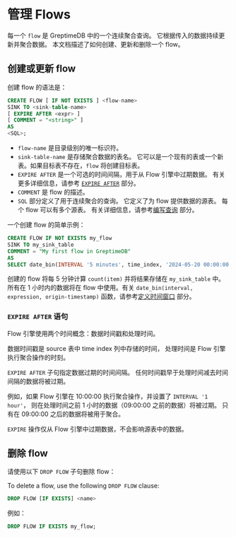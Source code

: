 # 管理 Flows

每一个 `flow` 是 GreptimeDB 中的一个连续聚合查询。
它根据传入的数据持续更新并聚合数据。
本文档描述了如何创建、更新和删除一个 flow。

## 创建或更新 flow

创建 flow 的语法是：

<!-- ```sql
CREATE [ OR REPLACE ] FLOW [ IF NOT EXISTS ] <name>
SINK TO <sink-table-name>
[ EXPIRE AFTER <expr> ]
[ COMMENT = "<string>" ]
AS 
<SQL>;
``` -->

```sql
CREATE FLOW [ IF NOT EXISTS ] <flow-name>
SINK TO <sink-table-name>
[ EXPIRE AFTER <expr> ]
[ COMMENT = "<string>" ]
AS 
<SQL>;
```

<!-- 当指定 `OR REPLACE` 时，如果同名的 flow 已经存在，它将被更新为新的 flow。请注意，这只影响 flow 任务本身，源表和目标表不会被更改。 -->

- `flow-name` 是目录级别的唯一标识符。
- `sink-table-name` 是存储聚合数据的表名。
  它可以是一个现有的表或一个新表。如果目标表不存在，`flow` 将创建目标表。
  <!-- 如果表已经存在，其 schema 必须与查询结果的 schema 匹配。 -->
- `EXPIRE AFTER` 是一个可选的时间间隔，用于从 Flow 引擎中过期数据。
  有关更多详细信息，请参考 [`EXPIRE AFTER`](#expire-after-语句) 部分。
- `COMMENT` 是 flow 的描述。
- `SQL` 部分定义了用于连续聚合的查询。
  它定义了为 flow 提供数据的源表。
  每个 flow 可以有多个源表。
  有关详细信息，请参考[编写查询](./query.md) 部分。

一个创建 flow 的简单示例：

<!-- ```sql
CREATE FLOW IF NOT EXISTS my_flow
SINK TO my_sink_table
EXPIRE AFTER INTERVAL '1 hour'
COMMENT = "My first flow in GreptimeDB"
AS
SELECT count(item) from my_source_table GROUP BY tumble(time_index, INTERVAL '5 minutes');
``` -->

```sql
CREATE FLOW IF NOT EXISTS my_flow
SINK TO my_sink_table
COMMENT = "My first flow in GreptimeDB"
AS
SELECT date_bin(INTERVAL '5 minutes', time_index, '2024-05-20 00:00:00'), count(item) from my_source_table GROUP BY date_bin(INTERVAL '5 minutes', time_index, '2024-05-20 00:00:00');
```

创建的 flow 将每 5 分钟计算 `count(item)` 并将结果存储在 `my_sink_table` 中。所有在 1 小时内的数据将在 flow 中使用。有关 `date_bin(interval, expression, origin-timestamp)` 函数，请参考[定义时间窗口](./define-time-window.md) 部分。

### `EXPIRE AFTER` 语句

Flow 引擎使用两个时间概念：数据时间戳和处理时间。

数据时间戳是 source 表中 time index 列中存储的时间，
处理时间是 Flow 引擎执行聚合操作的时刻。

`EXPIRE AFTER` 子句指定数据过期的时间间隔。
任何时间戳早于处理时间减去时间间隔的数据将被过期。

例如，如果 Flow 引擎在 10:00:00 执行聚合操作，并设置了 `INTERVAL '1 hour'`，
则在处理时间之前 1 小时的数据（09:00:00 之前的数据）将被过期。
只有在 09:00:00 之后的数据将被用于聚合。

`EXPIRE` 操作仅从 Flow 引擎中过期数据，不会影响源表中的数据。

## 删除 flow

请使用以下 `DROP FLOW` 子句删除 flow：

To delete a flow, use the following `DROP FLOW` clause:

```sql
DROP FLOW [IF EXISTS] <name>
```

例如：

```sql
DROP FLOW IF EXISTS my_flow;
```
